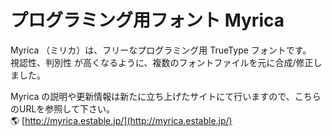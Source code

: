 # プログラミング用フォント Myrica  

Myrica （ミリカ）は、フリーなプログラミング用 TrueType フォントです。  
視認性、判別性 が高くなるように、複数のフォントファイルを元に合成/修正しました。  

Myrica の説明や更新情報は新たに立ち上げたサイトにて行いますので、こちらのURLを参照して下さい。  
🌎 [http://myrica.estable.jp/](http://myrica.estable.jp/)  
